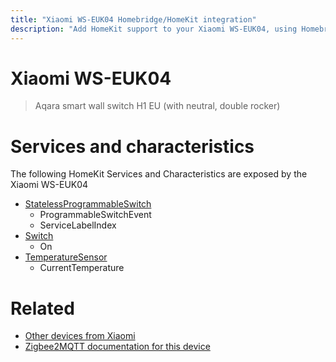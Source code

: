 ```yaml
---
title: "Xiaomi WS-EUK04 Homebridge/HomeKit integration"
description: "Add HomeKit support to your Xiaomi WS-EUK04, using Homebridge, Zigbee2MQTT and homebridge-z2m."
---
```

<!---
This file has been GENERATED using src/docgen/docgen.ts
DO NOT EDIT THIS FILE MANUALLY!
-->
# Xiaomi WS-EUK04
> Aqara smart wall switch H1 EU (with neutral, double rocker)


# Services and characteristics
The following HomeKit Services and Characteristics are exposed by
the Xiaomi WS-EUK04

* [StatelessProgrammableSwitch](../../action.md)
  * ProgrammableSwitchEvent
  * ServiceLabelIndex
* [Switch](../../switch.md)
  * On
* [TemperatureSensor](../../sensors.md)
  * CurrentTemperature


# Related
* [Other devices from Xiaomi](../index.md#xiaomi)
* [Zigbee2MQTT documentation for this device](https://www.zigbee2mqtt.io/devices/WS-EUK04.html)
